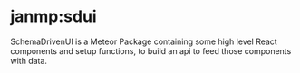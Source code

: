 # janmp:sdui

SchemaDrivenUI is a Meteor Package containing some high level React components and setup functions, to build an api to feed those components with data.


